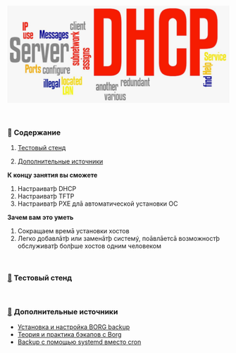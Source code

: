 <p align="center">
<img src="https://github.com/ikozhuhar/DHCP/blob/main/img/DHCP.png">
</p>

<br/>

### :diamond_shape_with_a_dot_inside: <a name='toc'>Содержание</a>

1. [Тестовый стенд](#1)

10. [Дополнительные источники](#recommended_sources)

**К концу занятия вы сможете**
1. Настраиватþ DHCP
2. Настраиватþ TFTP
3. Настраиватþ PXE длā автоматической установки ОС

**Зачем вам это уметь**
1. Сокращаем времā установки хостов
2. Легко добавлāтþ или заменāтþ системý, поāвлāетсā возможностþ обслуживатþ болþше хостов одним человеком


<br/>

### [:diamond_shape_with_a_dot_inside:](#toc) <a name='1'>Тестовый стенд</a>





















<br/>

### [:diamond_shape_with_a_dot_inside:](#toc) <a name='recommended_sources'>Дополнительные источники</a>

- [Установка и настройка BORG backup](https://www.bytelink.ru/byte-wiki/rezervirovanie-i-backups/ustanovka-i-nastrojka-sistemy-rezervnykh-kopij-borg)
- [Теория и практика бэкапов с Borg](https://habr.com/ru/companies/flant/articles/420055/)
- [Backup с помощью systemd вместо cron](https://ekhlakov.blogspot.com/2014/04/backup-systemd-cron.html)


